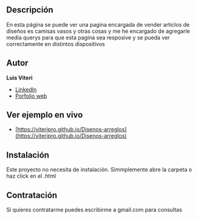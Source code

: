 ## Descripción
En esta página se puede ver una pagina encargada de vender articlos de diseños es camisas vasos y otras cosas
y me he encargado de agregarle media querys para que esta pagina sea resposive y se pueda ver correctamente en
distintos dispositivos
 
## Autor
**Luis Viteri**

* [LinkedIn](https://www.linkedin.com/in/luis-viteri-a47471243)
* [Porfolio web](https://midominio.es/)

## Ver ejemplo en vivo
- [https://viteripro.github.io/Disenos-arreglos](https://viteripro.github.io/Disenos-arreglos)
## Instalación
Este proyecto no necesita de instalación. Simmplemente abre la carpeta o haz click en el .html

## Contratación
Si quieres contratarme puedes escribirme a gmail.com para consultas
